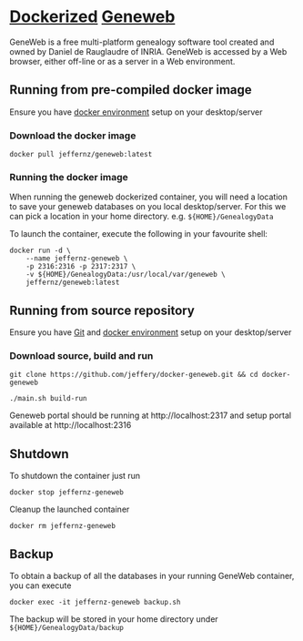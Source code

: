 # [Dockerized](https://www.docker.com/) [Geneweb](https://geneweb.tuxfamily.org/wiki/GeneWeb)

GeneWeb is a free multi-platform genealogy software tool created and owned by Daniel de Rauglaudre of INRIA. GeneWeb is 
accessed by a Web browser, either off-line or as a server in a Web environment.

## Running from pre-compiled docker image

Ensure you have [docker environment](https://www.docker.com/products/docker-desktop) setup on your desktop/server

### Download the docker image
```
docker pull jeffernz/geneweb:latest
```

### Running the docker image

When running the geneweb dockerized container, you will need a location to save your geneweb databases on you local 
desktop/server. For this we can pick a location in your home directory. e.g. `${HOME}/GenealogyData`

To launch the container, execute the following in your favourite shell:

```
docker run -d \
    --name jeffernz-geneweb \
    -p 2316:2316 -p 2317:2317 \
    -v ${HOME}/GenealogyData:/usr/local/var/geneweb \
    jeffernz/geneweb:latest
```

## Running from source repository

Ensure you have [Git](https://git-scm.com/) and [docker environment](https://www.docker.com/products/docker-desktop) setup on your desktop/server

### Download source, build and run

```
git clone https://github.com/jeffery/docker-geneweb.git && cd docker-geneweb
```

```
./main.sh build-run
```

Geneweb portal should be running at http://localhost:2317 and setup portal available at http://localhost:2316

## Shutdown
To shutdown the container just run

```docker stop jeffernz-geneweb```

Cleanup the launched container

```docker rm jeffernz-geneweb```

## Backup

To obtain a backup of all the databases in your running GeneWeb container, you can execute

```
docker exec -it jeffernz-geneweb backup.sh
```

The backup will be stored in your home directory under `${HOME}/GenealogyData/backup`
